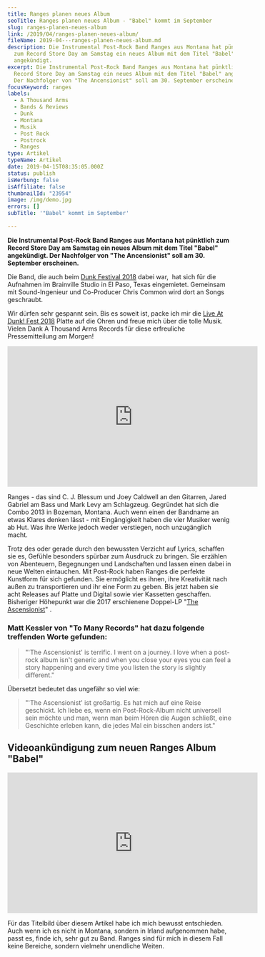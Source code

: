 ```yaml
---
title: Ranges planen neues Album
seoTitle: Ranges planen neues Album - "Babel" kommt im September
slug: ranges-planen-neues-album
link: /2019/04/ranges-planen-neues-album/
fileName: 2019-04---ranges-planen-neues-album.md
description: Die Instrumental Post-Rock Band Ranges aus Montana hat pünktlich
  zum Record Store Day am Samstag ein neues Album mit dem Titel "Babel"
  angekündigt.
excerpt: Die Instrumental Post-Rock Band Ranges aus Montana hat pünktlich zum
  Record Store Day am Samstag ein neues Album mit dem Titel "Babel" angekündigt.
  Der Nachfolger von "The Ancensionist" soll am 30. September erscheinen.
focusKeyword: ranges
labels:
  - A Thousand Arms
  - Bands & Reviews
  - Dunk
  - Montana
  - Musik
  - Post Rock
  - Postrock
  - Ranges
type: Artikel
typeName: Artikel
date: 2019-04-15T08:35:05.000Z
status: publish
isWerbung: false
isAffiliate: false
thumbnailId: "23954"
image: /img/demo.jpg
errors: []
subTitle: '"Babel" kommt im September'
  
---
```


**Die Instrumental Post-Rock Band Ranges aus Montana hat pünktlich zum Record
Store Day am Samstag ein neues Album mit dem Titel "Babel" angekündigt. Der
Nachfolger von "The Ancensionist" soll am 30. September erscheinen.**

Die Band, die auch beim
[Dunk Festival 2018](/2018/05/dunkfestival-2018-postrock-liebe-fuer-immer/)
dabei war,  hat sich für die Aufnahmen im Brainville Studio in El Paso, Texas
eingemietet. Gemeinsam mit Sound-Ingenieur und Co-Producer Chris Common wird
dort an Songs geschraubt.

Wir dürfen sehr gespannt sein. Bis es soweit ist, packe ich mir die
[Live At Dunk! Fest 2018](https://dunkrecords.com/products/ranges-live-at-dunk-fest-2018-2xlp)
Platte auf die Ohren und freue mich über die tolle Musik. Vielen Dank A Thousand
Arms Records für diese erfreuliche Pressemitteilung am Morgen!

<iframe src="https://www.youtube.com/embed/A8pYkj-Yprs" width="560" height="315" frameborder="0" allowfullscreen="allowfullscreen"></iframe>

Ranges - das sind C. J. Blessum und Joey Caldwell an den Gitarren, Jared Gabriel
am Bass und Mark Levy am Schlagzeug. Gegründet hat sich die Combo 2013 in
Bozeman, Montana. Auch wenn einen der Bandname an etwas Klares denken lässt -
mit Eingängigkeit haben die vier Musiker wenig ab Hut. Was ihre Werke jedoch
weder verstiegen, noch unzugänglich macht.

Trotz des oder gerade durch den bewussten Verzicht auf Lyrics, schaffen sie es,
Gefühle besonders spürbar zum Ausdruck zu bringen. Sie erzählen von Abenteuern,
Begegnungen und Landschaften und lassen einen dabei in neue Welten eintauchen.
Mit Post-Rock haben Ranges die perfekte Kunstform für sich gefunden. Sie
ermöglicht es ihnen, ihre Kreativität nach außen zu transportieren und ihr eine
Form zu geben. Bis jetzt haben sie acht Releases auf Platte und Digital sowie
vier Kassetten geschaffen. Bisheriger Höhepunkt war die 2017 erschienene
Doppel-LP "[The Ascensionist](https://www.rangesmusic.com/the-ascensionist)" .

### Matt Kessler von "To Many Records" hat dazu folgende treffenden Worte gefunden:

> "'The Ascensionist' is terrific. I went on a journey. I love when a post-rock
> album isn't generic and when you close your eyes you can feel a story
> happening and every time you listen the story is slightly different."

Übersetzt bedeutet das ungefähr so viel wie:

> "'The Ascensionist' ist großartig. Es hat mich auf eine Reise geschickt. Ich
> liebe es, wenn ein Post-Rock-Album nicht universell sein möchte und man, wenn
> man beim Hören die Augen schließt, eine Geschichte erleben kann, die jedes Mal
> ein bisschen anders ist."

## Videoankündigung zum neuen Ranges Album "Babel"

<iframe src="https://www.youtube.com/embed/0zC6784zzrU" width="560" height="315" frameborder="0" allowfullscreen="allowfullscreen"></iframe>

Für das Titelbild über diesem Artikel habe ich mich bewusst entschieden. Auch
wenn ich es nicht in Montana, sondern in Irland aufgenommen habe, passt es,
finde ich, sehr gut zu Band. Ranges sind für mich in diesem Fall keine Bereiche,
sondern vielmehr unendliche Weiten.

  